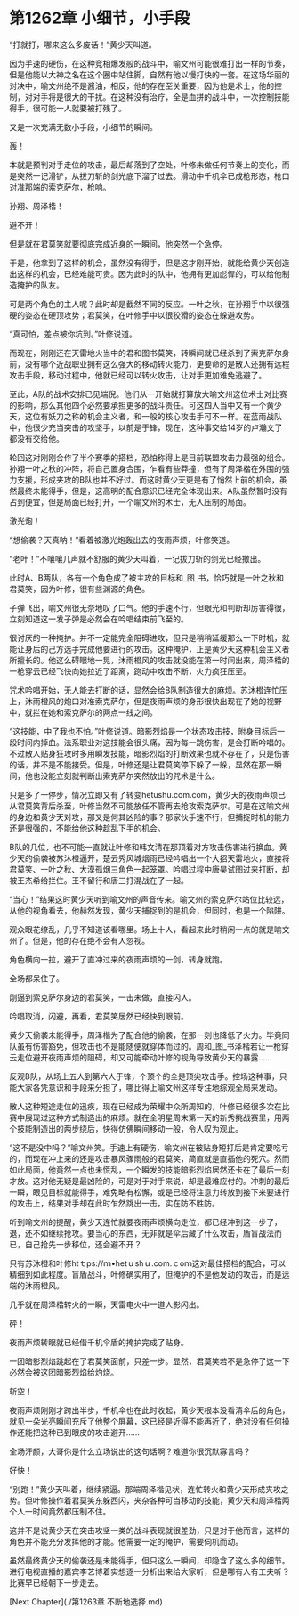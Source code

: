 # 第1262章 小细节，小手段

“打就打，哪来这么多废话！”黄少天叫道。

因为手速的硬伤，在这种竞相爆发般的战斗中，喻文州可能很难打出一样的节奏，但是他能以大神之名在这个圈中站住脚，自然有他以慢打快的一套。在这场华丽的对决中，喻文州绝不是酱油，相反，他的存在至关重要，因为他是术士，他的控制，对对手将是很大的干扰。在这种没有治疗，全是血拼的战斗中，一次控制技能得手，很可能一人就要被打残了。

又是一次充满无数小手段，小细节的瞬间。

轰！

本就是预判对手走位的攻击，最后却落到了空处，叶修未做任何节奏上的变化，而是突然一记滑铲，从拔刀斩的剑光底下溜了过去。滑动中千机伞已成枪形态，枪口对准那端的索克萨尔，枪响。

孙翔、周泽楷！

避不开！

但是就在君莫笑就要彻底完成近身的一瞬间，他突然一个急停。

于是，他拿到了这样的机会，虽然没有得手，但是这才刚开始，就能给黄少天创造出这样的机会，已经难能可贵。因为此时的队中，他拥有更加彪悍的，可以给他制造掩护的队友。

可是两个角色的主人呢？此时却是截然不同的反应。一叶之秋，在孙翔手中以很强硬的姿态在硬顶攻势；君莫笑，在叶修手中以很狡猾的姿态在躲避攻势。

“真可怕，差点被你坑到。”叶修说道。

而现在，刚刚还在天雷地火当中的君和图书莫笑，转瞬间就已经杀到了索克萨尔身前，没有哪个近战职业拥有这么强大的移动转火能力，更要命的是散人还拥有远程攻击手段，移动过程中，他就已经可以转火攻击，让对手更加难免逃避了。

至此，A队的战术安排已见端倪。他们从一开始就打算放大喻文州这位术士对比赛的影响，那么其他四个必然要承担更多的战斗责任。可这四人当中又有一个黄少天，这位有妖刀之称的机会主义者，和一般的核心攻击手可不一样。在蓝雨战队中，他很少充当突击的攻坚手，以前是于锋，现在，这种事交给14岁的卢瀚文了都没有交给他。

轮回这对刚刚合作了半个赛季的搭档，恐怕称得上是目前联盟攻击力最强的组合。孙翔一叶之秋的冲阵，将自己置身合围，乍看有些莽撞，但有了周泽楷在外围的强力支援，形成夹攻的B队也并不好过。而这时黄少天更是有了悄然上前的机会，虽然最终未能得手，但是，这高明的配合意识已经完全体现出来。A队虽然暂时没有占到便宜，但是局面已经打开，一个喻文州的术士，无人压制的局面。

激光炮！

“想偷袭？天真呐！”看着被激光炮轰出去的夜雨声烦，叶修笑道。

“老叶！”不嚷嚷几声就不舒服的黄少天叫着，一记拔刀斩的剑光已经撒出。

此时A、B两队，各有一个角色成了被主攻的目标和_图_书，恰巧就是一叶之秋和君莫笑，因为叶修，很有些渊源的角色。

子弹飞出，喻文州很无奈地叹了口气。他的手速不行，但眼光和判断却厉害得很，立刻知道这一发子弹是必然会在吟唱结束前飞至的。

很讨厌的一种掩护。并不一定能完全阻碍进攻，但只是稍稍延缓那么一下时机，就能让身后的己方选手完成他要进行的攻击。这种掩护，正是黄少天这种机会主义者所擅长的。他这么碍眼地一晃，沐雨橙风的攻击就没能在第一时间出来，周泽楷的一枪穿云已经飞快向她拉近了距离，跑动中攻击不断，火力疯狂压至。

咒术吟唱开始，无人能去打断的话，显然会给B队制造很大的麻烦。苏沐橙连忙压上，沐雨橙风的炮口对准索克萨尔，但是夜雨声烦的身形很快出现在了她的视野中，就拦在她和索克萨尔的两点一线之间。

“这技能，中了我也不怕。”叶修说道。暗影烈焰是一个状态攻击技，附身目标后一段时间内掉血。法系职业对这技能会很头痛，因为每一跳伤害，是会打断吟唱的。不过散人贴身狂攻时多用瞬发技能，暗影烈焰的打断效果也就不存在了，只是伤害的话，并不是不能接受。但是，叶修还是让君莫笑停下躲了一躲，显然在那一瞬间，他也没能立刻就判断出索克萨尔突然放出的咒术是什么。

只是多了一停步，情况立即又有了转变hetushu.com.com，黄少天的夜雨声烦已从君莫笑背后杀至，叶修当然不可能放任不管再去抢攻索克萨尔。可是在这喻文州的身边和黄少天对攻，那又是何其凶险的事？那家伙手速不行，但捕捉时机的能力还是很强的，不能给他这种趁乱下手的机会。

B队的几位，也不可能一直就让叶修和韩文清在那顶着对方攻击伤害进行换血。黄少天的偷袭被苏沐橙逼开，楚云秀风城烟雨已经吟唱出一个大招天雷地火，直接将君莫笑、一叶之秋、大漠孤烟三角色一起笼罩。吟唱过程中唐昊试图过来打断，却被王杰希给拦住。王不留行和唐三打混战在了一起。

“当心！”结果这时黄少天听到喻文州的声音传来。喻文州的索克萨尔站位比较远，从他的视角看去，他赫然发现，黄少天捕捉到的是机会，但同时，也是一个陷阱。

观众眼花缭乱，几乎不知道该看哪里。场上十人，看起来此时稍闲一点的就是喻文州了。但是，他的存在绝不会有人忽视。

角色横向一拉，避开了直冲过来的夜雨声烦的一剑，转身就跑。

全场都呆住了。

刚逼到索克萨尔身边的君莫笑，一击未做，直接闪人。

吟唱取消，闪避，再看，君莫笑居然已经快到眼前。

黄少天偷袭未能得手，周泽楷为了配合他的偷袭，在那一刻也降低了火力。毕竟同队虽有伤害豁免，但攻击也不是能随便就穿体而过的。周和_图_书泽楷若让一枪穿云走位避开夜雨声烦的阻碍，却又可能牵动叶修的视角导致黄少天的暴露……

反观B队，从场上五人到第六人于锋，个顶个的全是顶尖攻击手。控场这种事，只能大家各凭意识和手段来分担了，哪比得上喻文州这样专注地综观全局来发动。

散人这种短途走位的迅疾，现在已经成为荣耀中众所周知的，叶修已经很多次在比赛中展现过这种方式制造出的麻烦。就在全明星周末第一天的新秀挑战赛里，用两个技能制造出的两步绕后，快得仿佛瞬间移动一般，令人叹为观止。

“这不是没中吗？”喻文州笑。手速上有硬伤，喻文州在被贴身短打后是肯定要吃亏的，而现在冲上来的还是攻击暴风骤雨般的君莫笑，简直就是直插他的死穴。然而如此局面，他竟然一点也未慌乱，一个瞬发的技能暗影烈焰居然还卡在了最后一刻才放。这对他无疑是最凶险的，可是对于对手来说，却是最难应付的。冲刺的最后一瞬，眼见目标就能得手，难免略有松懈，或是已经将注意力转放到接下来要进行的攻击上，结果对手却在此时乍然跳出一击，实在防不胜防。

听到喻文州的提醒，黄少天连忙就要夜雨声烦横向走位，都已经冲到这一步了，退，还不如继续抢攻。要当心的东西，无非就是伞后藏了什么攻击，盾盲战法而已，自己抢先一步移位，还会避不开？

只有苏沐橙和叶修htｔps://ｍ•hetｕshｕ.com.ｃoｍ这对最佳搭档的配合，可以精细到如此程度。盲盾战斗，叶修确实用了，但掩护的不是他发动的攻击，而是远端的沐雨橙风。

几乎就在周泽楷转火的一瞬，天雷电火中一道人影闪出。

砰！

夜雨声烦转眼就已经借千机伞盾的掩护完成了贴身。

一团暗影烈焰跳起在了君莫笑面前，只差一步。显然，君莫笑若不是急停了这一下必然会被这团暗影烈焰给灼烧。

斩空！

夜雨声烦刚刚才跨出半步，千机伞也在此时收起，黄少天根本没看清伞后的角色，就见一朵光亮瞬间充斥了他整个屏幕，这已经是近得不能再近了，绝对没有任何操作还能把这种已到眼皮的攻击避开……

全场汗颜，大哥你是什么立场说出的这句话啊？难道你很沉默寡言吗？

好快！

“别跑！”黄少天叫着，继续紧逼。那端周泽楷见状，连忙转火和黄少天形成夹攻之势。但叶修操作着君莫笑东躲西闪，夹杂各种可当移动的技能，黄少天和周泽楷两个人一时间竟然都压制不住。

这并不是说黄少天在突击攻坚一类的战斗表现就很差劲，只是对于他而言，这样的角色并不能充分发挥他的才能。他需要一定的掩护，需要伺机而动。

虽然最终黄少天的偷袭还是未能得手，但只这么一瞬间，却隐含了这么多的细节。进行电视直播的嘉宾李艺博着实想逐一分析出来给大家听，但是哪有人有工夫听？比赛早已经朝下一步走去。



[Next Chapter](./第1263章 不断地选择.md)